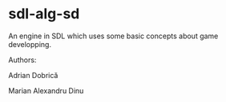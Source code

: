 sdl-alg-sd
==========

An engine in SDL which uses some basic concepts about game developping.

Authors:  

  Adrian Dobrică 
  
  Marian Alexandru Dinu
